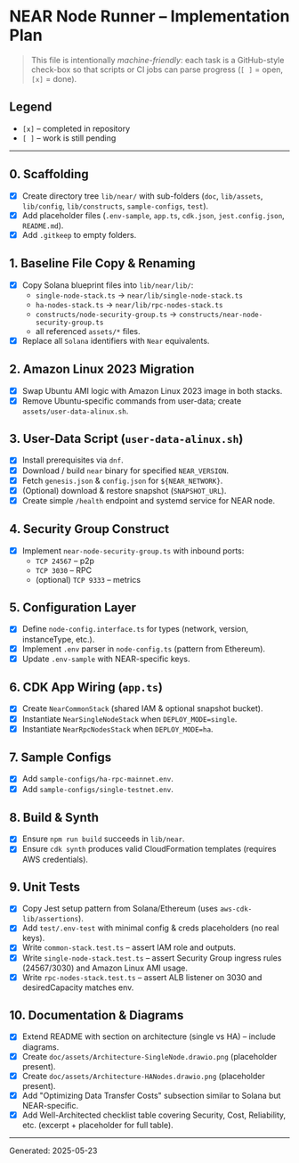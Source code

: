 # NEAR Node Runner – Implementation Plan

> This file is intentionally *machine-friendly*: each task is a GitHub-style check-box so that scripts or CI jobs can parse progress (`[ ]` = open, `[x]` = done).

## Legend
* `[x]` – completed in repository
* `[ ]` – work is still pending

---

## 0. Scaffolding
- [x] Create directory tree `lib/near/` with sub-folders (`doc`, `lib/assets`, `lib/config`, `lib/constructs`, `sample-configs`, `test`).
- [x] Add placeholder files (`.env-sample`, `app.ts`, `cdk.json`, `jest.config.json`, `README.md`).
- [x] Add `.gitkeep` to empty folders.

## 1. Baseline File Copy & Renaming
- [x] Copy Solana blueprint files into `lib/near/lib/`:
  - `single-node-stack.ts` → `near/lib/single-node-stack.ts`
  - `ha-nodes-stack.ts` → `near/lib/rpc-nodes-stack.ts`
  - `constructs/node-security-group.ts` → `constructs/near-node-security-group.ts`
  - all referenced `assets/*` files.
- [x] Replace all `Solana` identifiers with `Near` equivalents.

## 2. Amazon Linux 2023 Migration
- [x] Swap Ubuntu AMI logic with Amazon Linux 2023 image in both stacks.
- [x] Remove Ubuntu-specific commands from user-data; create `assets/user-data-alinux.sh`.

## 3. User-Data Script (`user-data-alinux.sh`)
- [x] Install prerequisites via `dnf`.
- [x] Download / build `near` binary for specified `NEAR_VERSION`.
- [x] Fetch `genesis.json` & `config.json` for `${NEAR_NETWORK}`.
- [x] (Optional) download & restore snapshot (`SNAPSHOT_URL`).
- [x] Create simple `/health` endpoint and systemd service for NEAR node.

## 4. Security Group Construct
- [x] Implement `near-node-security-group.ts` with inbound ports:
  - `TCP 24567` – p2p
  - `TCP 3030` – RPC
  - (optional) `TCP 9333` – metrics

## 5. Configuration Layer
- [x] Define `node-config.interface.ts` for types (network, version, instanceType, etc.).
- [x] Implement `.env` parser in `node-config.ts` (pattern from Ethereum).
- [x] Update `.env-sample` with NEAR-specific keys.

## 6. CDK App Wiring (`app.ts`)
- [x] Create `NearCommonStack` (shared IAM & optional snapshot bucket).
- [x] Instantiate `NearSingleNodeStack` when `DEPLOY_MODE=single`.
- [x] Instantiate `NearRpcNodesStack` when `DEPLOY_MODE=ha`.

## 7. Sample Configs
- [x] Add `sample-configs/ha-rpc-mainnet.env`.
- [x] Add `sample-configs/single-testnet.env`.

## 8. Build & Synth
- [x] Ensure `npm run build` succeeds in `lib/near`.
- [x] Ensure `cdk synth` produces valid CloudFormation templates (requires AWS credentials).

## 9. Unit Tests
- [x] Copy Jest setup pattern from Solana/Ethereum (uses `aws-cdk-lib/assertions`).
- [x] Add `test/.env-test` with minimal config & creds placeholders (no real keys).
- [x] Write `common-stack.test.ts` – assert IAM role and outputs.
- [x] Write `single-node-stack.test.ts` – assert Security Group ingress rules (24567/3030) and Amazon Linux AMI usage.
- [x] Write `rpc-nodes-stack.test.ts` – assert ALB listener on 3030 and desiredCapacity matches env.

## 10. Documentation & Diagrams
- [x] Extend README with section on architecture (single vs HA) – include diagrams.
- [x] Create `doc/assets/Architecture-SingleNode.drawio.png` (placeholder present).
- [x] Create `doc/assets/Architecture-HANodes.drawio.png` (placeholder present).
- [x] Add "Optimizing Data Transfer Costs" subsection similar to Solana but NEAR-specific.
- [x] Add Well-Architected checklist table covering Security, Cost, Reliability, etc. (excerpt + placeholder for full table).

---

Generated: 2025-05-23 